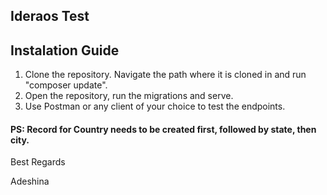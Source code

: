 
## Ideraos Test


## Instalation Guide
1. Clone the repository. Navigate the path where it is cloned in and run "composer update".
2. Open the repository, run the migrations and serve. 
3. Use Postman or any client of your choice to test the endpoints.

#### PS: Record for Country needs to be created first, followed by state, then city.



Best Regards

Adeshina 
 


